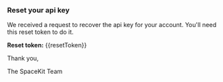 ### Reset your api key

We received a request to recover the api key for your account.
You'll need this reset token to do it.

__Reset token:__
{{resetToken}}

Thank you,

The SpaceKit Team
